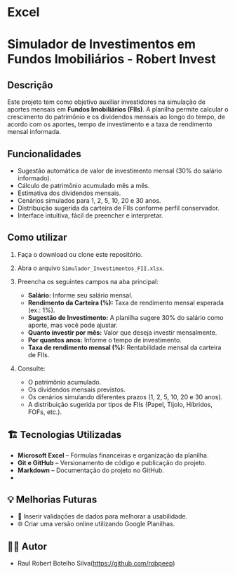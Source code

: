 # Excel
# Simulador de Investimentos em Fundos Imobiliários - Robert Invest

## Descrição

Este projeto tem como objetivo auxiliar investidores na simulação de aportes mensais em **Fundos Imobiliários (FIIs)**. A planilha permite calcular o crescimento do patrimônio e os dividendos mensais ao longo do tempo, de acordo com os aportes, tempo de investimento e a taxa de rendimento mensal informada.

##  Funcionalidades

-  Sugestão automática de valor de investimento mensal (30% do salário informado).
-  Cálculo de patrimônio acumulado mês a mês.
-  Estimativa dos dividendos mensais.
-  Cenários simulados para 1, 2, 5, 10, 20 e 30 anos.
-  Distribuição sugerida da carteira de FIIs conforme perfil conservador.
-  Interface intuitiva, fácil de preencher e interpretar.

##  Como utilizar

1. Faça o download ou clone este repositório.
2. Abra o arquivo `Simulador_Investimentos_FII.xlsx`.
3. Preencha os seguintes campos na aba principal:
   - **Salário:** Informe seu salário mensal.
   - **Rendimento da Carteira (%):** Taxa de rendimento mensal esperada (ex.: 1%).
   - **Sugestão de Investimento:** A planilha sugere 30% do salário como aporte, mas você pode ajustar.
   - **Quanto investir por mês:** Valor que deseja investir mensalmente.
   - **Por quantos anos:** Informe o tempo de investimento.
   - **Taxa de rendimento mensal (%):** Rentabilidade mensal da carteira de FIIs.

4. Consulte:
   - O patrimônio acumulado.
   - Os dividendos mensais previstos.
   - Os cenários simulando diferentes prazos (1, 2, 5, 10, 20 e 30 anos).
   - A distribuição sugerida por tipos de FIIs (Papel, Tijolo, Híbridos, FOFs, etc.).

## 🏗 Tecnologias Utilizadas

-  **Microsoft Excel** – Fórmulas financeiras e organização da planilha.
-  **Git e GitHub** – Versionamento de código e publicação do projeto.
-  **Markdown** – Documentação do projeto no GitHub.
-  
## 💡 Melhorias Futuras
- 🔧 Inserir validações de dados para melhorar a usabilidade.
- 🌐 Criar uma versão online utilizando Google Planilhas.


## 👨‍💻 Autor

- Raul Robert Botelho Silva(https://github.com/robpeep)

